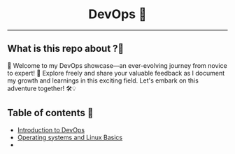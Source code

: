 
<h1 align="center">DevOps 🐋</h1>

<hr>

<h2>What is this repo about ?🤔</h2>

🌟 Welcome to my DevOps showcase—an ever-evolving journey from novice to expert! 🚀 Explore freely and share your valuable feedback as I document my growth and learnings in this exciting field. Let's embark on this adventure together! 🛠️💡

<h2>Table of contents 🎯</h2>

- [Introduction to DevOps](https://github.com/Akash-vadakkeveetil/Devops/tree/main/1.%20Introduction%20to%20Devops)
- [Operating systems and Linux Basics](https://github.com/Akash-vadakkeveetil/Devops/tree/main/2.%20Operating%20systems%20and%20Linux%20basics)
- 


